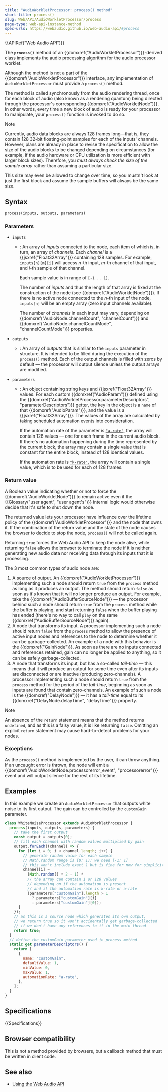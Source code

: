 ```yaml
---
title: "AudioWorkletProcessor: process() method"
short-title: process()
slug: Web/API/AudioWorkletProcessor/process
page-type: web-api-instance-method
spec-urls: https://webaudio.github.io/web-audio-api/#process
---
```


{{APIRef("Web Audio API")}}

The **`process()`**
method of an {{domxref("AudioWorkletProcessor")}}-derived class implements the audio
processing algorithm for the audio processor worklet.

Although the method is
not a part of the {{domxref("AudioWorkletProcessor")}} interface, any implementation
of `AudioWorkletProcessor` must provide a `process()` method.

The method is called synchronously from the audio rendering thread, once for each block
of audio (also known as a rendering quantum) being directed through the processor's
corresponding {{domxref("AudioWorkletNode")}}. In other words, every time a new block of
audio is ready for your processor to manipulate, your `process()` function is
invoked to do so.

> [!NOTE]
> Currently, audio data blocks are always 128 frames
> long—that is, they contain 128 32-bit floating-point samples for each of the inputs'
> channels. However, plans are already in place to revise the specification to allow the
> size of the audio blocks to be changed depending on circumstances (for example, if the
> audio hardware or CPU utilization is more efficient with larger block sizes).
> Therefore, you _must always check the size of the sample array_ rather than
> assuming a particular size.
>
> This size may even be allowed to change over time, so you mustn't look at just the
> first block and assume the sample buffers will always be the same size.

## Syntax

```js-nolint
process(inputs, outputs, parameters)
```

### Parameters

- `inputs`
  - : An array of _inputs_ connected to the node, each item of which is, in turn,
    an array of _channels_. Each _channel_ is a {{jsxref("Float32Array")}}
    containing 128 samples. For example, `inputs[n][m][i]` will access
    _n_-th input, _m_-th channel of that input, and _i_-th sample
    of that channel.

    Each sample value is in range of `[-1 .. 1]`.

    The number of _inputs_ and thus the length of that array is fixed at the
    construction of the node (see {{domxref("AudioWorkletNode")}}). If there is
    no active node connected to the _n_-th input of the node,
    `inputs[n]` will be an empty array (zero input channels available).

    The number of _channels_ in each input may vary, depending on
    {{domxref("AudioNode.channelCount", "channelCount")}} and
    {{domxref("AudioNode.channelCountMode", "channelCountMode")}} properties.

- `outputs`
  - : An array of _outputs_ that is similar to the `inputs` parameter in
    structure. It is intended to be filled during the execution of the
    `process()` method. Each of the output channels is filled with zeros by
    default — the processor will output silence unless the output arrays are modified.
- `parameters`
  - : An object containing string keys and {{jsxref("Float32Array")}} values. For each
    custom {{domxref("AudioParam")}} defined using the
    {{domxref("AudioWorkletProcessor.parameterDescriptors", "parameterDescriptors")}}
    getter, the key in the object is a `name` of that
    {{domxref("AudioParam")}}, and the value is a {{jsxref("Float32Array")}}. The values
    of the array are calculated by taking scheduled automation events into
    consideration.

    If the automation rate of the parameter is
    [`"a-rate"`](/en-US/docs/Web/API/AudioParam#a-rate), the array
    will contain 128 values — one for each frame in the current audio block. If there's
    no automation happening during the time represented by the current block, the array
    may contain a single value that is constant for the entire block, instead of 128
    identical values.

    If the automation rate is
    [`"k-rate"`](/en-US/docs/Web/API/AudioParam#k-rate), the array
    will contain a single value, which is to be used for each of 128 frames.

### Return value

A Boolean value indicating whether or not to force the {{domxref("AudioWorkletNode")}}
to remain active even if the {{Glossary("user agent", "user agent's")}} internal logic
would otherwise decide that it's safe to shut down the node.

The returned value lets your processor have influence over the lifetime policy of
the {{domxref("AudioWorkletProcessor")}} and the node that owns it. If the combination
of the return value and the state of the node causes the browser to decide to stop the
node, `process()` will not be called again.

Returning `true` forces the Web Audio API to keep the node alive,
while returning `false` allows the browser to terminate the node if it is
neither generating new audio data nor receiving data through its inputs that it is
processing.

The 3 most common types of audio node are:

1. A source of output. An {{domxref("AudioWorkletProcessor")}} implementing such a node
   should return `true` from the `process` method as long as it
   produces an output. The method should return `false` as soon as it's known
   that it will no longer produce an output. For example, take the
   {{domxref("AudioBufferSourceNode")}} — the processor behind such a node should return
   `true` from the `process` method while the buffer is playing,
   and start returning `false` when the buffer playing has ended (there's no
   way to call `play` on the same {{domxref("AudioBufferSourceNode")}} again).
2. A node that transforms its input. A processor implementing such a node should return
   `false` from the `process` method to allow the presence of
   active input nodes and references to the node to determine whether it can be
   garbage-collected. An example of a node with this behavior is the
   {{domxref("GainNode")}}. As soon as there are no inputs connected and references
   retained, gain can no longer be applied to anything, so it can be safely
   garbage-collected.
3. A node that transforms its input, but has a so-called _tail-time_ — this
   means that it will produce an output for some time even after its inputs are
   disconnected or are inactive (producing zero-channels). A processor implementing such
   a node should return `true` from the `process` method for the
   period of the _tail-time_, beginning as soon as inputs are found that contain
   zero-channels. An example of such a node is the {{domxref("DelayNode")}} — it has a
   _tail-time_ equal to its {{domxref("DelayNode.delayTime", "delayTime")}}
   property.

> [!NOTE]
> An absence of the `return` statement means that the method returns `undefined`, and as this is a falsy value, it is like returning `false`.
> Omitting an explicit `return` statement may cause hard-to-detect problems for your nodes.

### Exceptions

As the `process()` method is implemented by the user, it can throw anything.
If an uncaught error is thrown, the node will emit a
{{domxref("AudioWorkletNode.processorerror_event", "processorerror")}} event and will
output silence for the rest of its lifetime.

## Examples

In this example we create an `AudioWorkletProcessor` that outputs white
noise to its first output. The gain can be controlled by the `customGain`
parameter.

```js
class WhiteNoiseProcessor extends AudioWorkletProcessor {
  process(inputs, outputs, parameters) {
    // take the first output
    const output = outputs[0];
    // fill each channel with random values multiplied by gain
    output.forEach((channel) => {
      for (let i = 0; i < channel.length; i++) {
        // generate random value for each sample
        // Math.random range is [0; 1); we need [-1; 1]
        // this won't include exact 1 but is fine for now for simplicity
        channel[i] =
          (Math.random() * 2 - 1) *
          // the array can contain 1 or 128 values
          // depending on if the automation is present
          // and if the automation rate is k-rate or a-rate
          (parameters["customGain"].length > 1
            ? parameters["customGain"][i]
            : parameters["customGain"][0]);
      }
    });
    // as this is a source node which generates its own output,
    // we return true so it won't accidentally get garbage-collected
    // if we don't have any references to it in the main thread
    return true;
  }
  // define the customGain parameter used in process method
  static get parameterDescriptors() {
    return [
      {
        name: "customGain",
        defaultValue: 1,
        minValue: 0,
        maxValue: 1,
        automationRate: "a-rate",
      },
    ];
  }
}
```

## Specifications

{{Specifications}}

## Browser compatibility

This is not a method provided by browsers, but a callback method that must be written in client code.

## See also

- [Using the Web Audio API](/en-US/docs/Web/API/Web_Audio_API/Using_Web_Audio_API)
